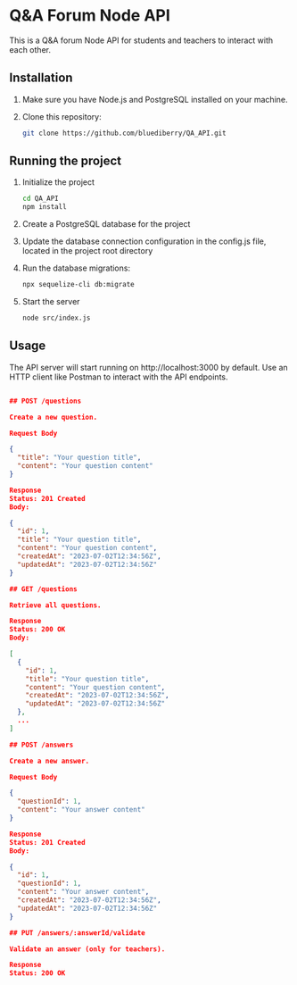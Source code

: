 # Q&A Forum Node API

This is a Q&A forum Node API for students and teachers to interact with each other.

## Installation

1. Make sure you have Node.js and PostgreSQL installed on your machine.

2. Clone this repository:

   ```bash
   git clone https://github.com/bluediberry/QA_API.git

## Running the project

1. Initialize the project
   
   ```bash
   cd QA_API
   npm install

2. Create a PostgreSQL database for the project
3. Update the database connection configuration in the config.js file, located in the project root directory
4. Run the database migrations:
   
   ```bash
   npx sequelize-cli db:migrate

5. Start the server
   
   ```bash
   node src/index.js

## Usage

The API server will start running on http://localhost:3000 by default.
Use an HTTP client like Postman to interact with the API endpoints.

```json

## POST /questions

Create a new question.

Request Body

{
  "title": "Your question title",
  "content": "Your question content"
}

Response
Status: 201 Created
Body:

{
  "id": 1,
  "title": "Your question title",
  "content": "Your question content",
  "createdAt": "2023-07-02T12:34:56Z",
  "updatedAt": "2023-07-02T12:34:56Z"
}

## GET /questions

Retrieve all questions.

Response
Status: 200 OK
Body:

[
  {
    "id": 1,
    "title": "Your question title",
    "content": "Your question content",
    "createdAt": "2023-07-02T12:34:56Z",
    "updatedAt": "2023-07-02T12:34:56Z"
  },
  ...
]

## POST /answers

Create a new answer.

Request Body

{
  "questionId": 1,
  "content": "Your answer content"
}

Response
Status: 201 Created
Body:

{
  "id": 1,
  "questionId": 1,
  "content": "Your answer content",
  "createdAt": "2023-07-02T12:34:56Z",
  "updatedAt": "2023-07-02T12:34:56Z"
}

## PUT /answers/:answerId/validate

Validate an answer (only for teachers).

Response
Status: 200 OK
